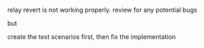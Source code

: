 ####

relay revert is not working properly. review for any potential bugs

but

create the test scenarios first, then fix the implementation
